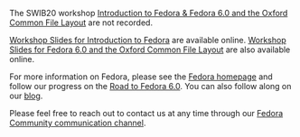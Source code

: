The SWIB20 workshop [Introduction to Fedora & Fedora 6.0 and the Oxford Common File Layout](http://swib.org/swib20/programme.html#abs08) are not recorded.

[Workshop Slides for Introduction to Fedora]( https://docs.google.com/presentation/d/14FbJsukAs7J5-q0wDKmos9F9BJBUUIsa6MctEwO-czg) are available online.
[Workshop Slides for Fedora 6.0 and the Oxford Common File Layout](https://docs.google.com/presentation/d/16k3GUz4v_VUL_FGBsw5g_NetrqLJ7hXOn-sEQoxonAc) are also available online.

For more information on Fedora, please see the [Fedora homepage](https://duraspace.org/fedora/) and follow our progress on the [Road to Fedora 6.0](https://wiki.lyrasis.org/display/FF/Road+to+Fedora+6.0). You can also follow along on our [blog](https://duraspace.org/fedora/news/).

Please feel free to reach out to contact us at any time through our [Fedora Community communication channel](https://groups.google.com/g/fedora-community).
